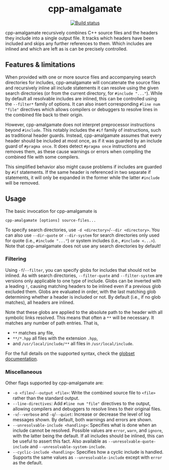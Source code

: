 <div align="center">

# cpp-amalgamate

[![Build status](https://github.com/Felerius/cpp-inline-includes/actions/workflows/ci.yml/badge.svg)](https://github.com/Felerius/cpp-inline-includes/actions)

</div>

cpp-amalgamate recursively combines C++ source files and the headers they include into a single
output file. It tracks which headers have been included and skips any further references to them.
Which includes are inlined and which are left as is can be precisely controlled.

## Features & limitations

When provided with one or more source files and accompanying search directories for includes,
cpp-amalgamate will concatenate the source files and recursively inline all include statements it
can resolve using the given search directories (or from the current directory, for
`#include "..."`). While by default all resolvable includes are inlined, this can be controlled
using the `--filter*` family of options.  It can also insert corresponding `#line num "file"`
directives which allows compilers or debuggers to resolve lines in the combined file back to their
origin.

However, cpp-amalgamate does not interpret preprocessor instructions beyond `#include`. This notably
includes the `#if` family of instructions, such as traditional header guards. Instead,
cpp-amalgamate assumes that every header should be included at most once, as if it was guarded by an
include guard of `#pragma once`. It does detect `#pragma once` instructions and removes them, as
these cause warnings or errors when compiling the combined file with some compilers.

This simplified behavior also might cause problems if includes are guarded by `#if` statements. If
the same header is referenced in two separate if statements, it will only be expanded in the former
while the latter `#include` will be removed.

## Usage

The basic invocation for cpp-amalgamate is

```shell
cpp-amalgamate [options] source-files...
```

To specify search directories, use `-d <directory>`/`--dir <directory>`. You can also use
`--dir-quote` or `--dir-system` for search directories only used for quote (i.e., `#include "..."`)
or system includes (i.e., `#include <...>`). Note that cpp-amalgamate does not use any search
directories by default!

### Filtering

Using `-f`/`--filter`, you can specify globs for includes that should not be inlined. As with search
directories, `--filter-quote` and `--filter-system` are versions only applicable to one type of
include. Globs can be inverted with a leading `!`, causing matching headers to be inlined even if a
previous glob excluded them. Globs are evaluated in order, with the last matching glob determining
whether a header is included or not. By default (i.e., if no glob matches), all headers are inlined.

Note that these globs are applied to the absolute path to the header with all symbolic links
resolved. This means that often a `**` will be necessary. It matches any number of path entries.
That is,

* `**` matches any file,
* `**/*.hpp` all files with the extension `.hpp`,
* and `/usr/local/include/**` all files in `/usr/local/include`.

For the full details on the supported syntax, check the
[globset documentation](https://docs.rs/globset/0.4.8/globset/#syntax).

### Miscellaneous

Other flags supported by cpp-amalgamate are:

* `-o <file>`/`--output <file>`: Write the combined source file to `<file>` rather than the standard
  output.
* `--line-directives`: Add `#line num "file"` directives to the output, allowing compilers and
  debuggers to resolve lines to their original files.
* `-v`/`--verbose` and `-q`/`--quiet`: Increase or decrease the level of log messages shown. By
  default, both warnings and errors are shown.
* `--unresolvable-include <handling>`: Specifies what is done when an include cannot be resolved.
  Possible values are `error`, `warn`, and `ignore`, with the latter being the default. If all
  includes should be inlined, this can be useful to assert this fact. Also available as
  `--unresolvable-quote-include` and `--unresolvable-system-include`.
* `--cyclic-include <handling>`: Specifies how a cyclic include is handled. Supports the same values
  as `--unresolvable-include` except with `error` as the default.
